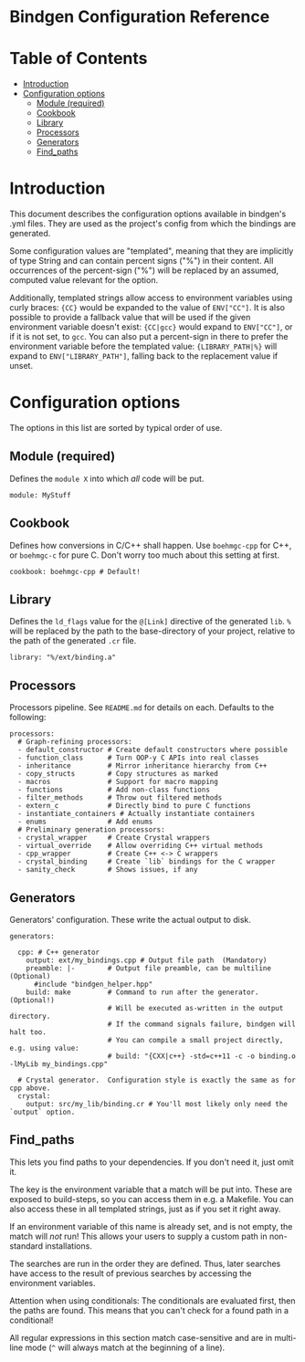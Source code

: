 # Bindgen Configuration Reference

# Table of Contents

<!--ts-->
   * [Introduction](#introduction)
   * [Configuration options](#configuration-options)
      * [Module (required)](#module-required)
      * [Cookbook](#cookbook)
      * [Library](#library)
      * [Processors](#processors)
      * [Generators](#generators)
      * [Find_paths](#find_paths)

<!-- Added by: docelic, at: Thu 28 May 2020 11:14:35 PM CEST -->

<!--te-->

# Introduction

This document describes the configuration options available in
bindgen's .yml files. They are used as the project's config
from which the bindings are generated.

Some configuration values are "templated", meaning that they are
implicitly of type String and can contain percent signs ("%") in
their content. All occurrences of the percent-sign ("%") will be
replaced by an assumed, computed value relevant for the option.

Additionally, templated strings allow access to environment variables using
curly braces: `{CC}` would be expanded to the value of `ENV["CC"]`.  It is
also possible to provide a fallback value that will be used if the given
environment variable doesn't exist: `{CC|gcc}` would expand to `ENV["CC"]`,
or if it is not set, to `gcc`.  You can also put a percent-sign in there
to prefer the environment variable before the templated value:
`{LIBRARY_PATH|%}` will expand to `ENV["LIBRARY_PATH"]`, falling back to
the replacement value if unset.

# Configuration options

The options in this list are sorted by typical order of use.

## Module (required)

Defines the `module X` into which *all* code will be put.

```
module: MyStuff
```

## Cookbook

Defines how conversions in C/C++ shall happen. Use `boehmgc-cpp` for C++,
or `boehmgc-c` for pure C. Don't worry too much about this setting at first.

```
cookbook: boehmgc-cpp # Default!
```

## Library

Defines the `ld_flags` value for the `@[Link]` directive of the generated `lib`.
`%` will be replaced by the path to the base-directory of your project, relative
to the path of the generated `.cr` file.

```
library: "%/ext/binding.a"
```

## Processors

Processors pipeline.  See `README.md` for details on each.
Defaults to the following:

```
processors:
  # Graph-refining processors:
  - default_constructor # Create default constructors where possible
  - function_class      # Turn OOP-y C APIs into real classes
  - inheritance         # Mirror inheritance hierarchy from C++
  - copy_structs        # Copy structures as marked
  - macros              # Support for macro mapping
  - functions           # Add non-class functions
  - filter_methods      # Throw out filtered methods
  - extern_c            # Directly bind to pure C functions
  - instantiate_containers # Actually instantiate containers
  - enums               # Add enums
  # Preliminary generation processors:
  - crystal_wrapper     # Create Crystal wrappers
  - virtual_override    # Allow overriding C++ virtual methods
  - cpp_wrapper         # Create C++ <-> C wrappers
  - crystal_binding     # Create `lib` bindings for the C wrapper
  - sanity_check        # Shows issues, if any
```

## Generators

Generators' configuration. These write the actual output to disk.

```
generators:

  cpp: # C++ generator
    output: ext/my_bindings.cpp # Output file path  (Mandatory)
    preamble: |-        # Output file preamble, can be multiline  (Optional)
      #include "bindgen_helper.hpp"
    build: make         # Command to run after the generator.  (Optional!)
                        # Will be executed as-written in the output directory.
                        # If the command signals failure, bindgen will halt too.
                        # You can compile a small project directly, e.g. using value:
                        # build: "{CXX|c++} -std=c++11 -c -o binding.o -lMyLib my_bindings.cpp"

  # Crystal generator.  Configuration style is exactly the same as for cpp above.
  crystal:
    output: src/my_lib/binding.cr # You'll most likely only need the `output` option.
```

## Find_paths

This lets you find paths to your dependencies.  If you don't need it, just
omit it.

The key is the environment variable that a match will be put into.  These are
exposed to build-steps, so you can access them in e.g. a Makefile.  You can
also access these in all templated strings, just as if you set it right
away.

If an environment variable of this name is already set, and is not empty,
the match will *not* run!  This allows your users to supply a custom path
in non-standard installations.

The searches are run in the order they are defined.  Thus, later searches
have access to the result of previous searches by accessing the environment
variables.

Attention when using conditionals: The conditionals are evaluated first,
then the paths are found.  This means that you can't check for a found
path in a conditional!

All regular expressions in this section match case-sensitive and are
in multi-line mode (`^` will always match at the beginning of a line).
